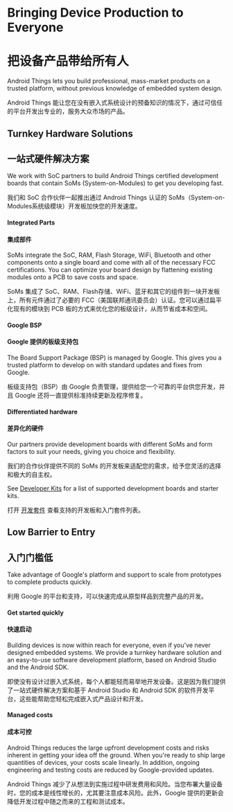 # Bringing Device Production to Everyone

# 把设备产品带给所有人

Android Things lets you build professional, mass-market products on a trusted platform, without previous knowledge of embedded system design.

Android Things 能让您在没有嵌入式系统设计的预备知识的情况下，通过可信任的平台开发出专业的，服务大众市场的产品。

## Turnkey Hardware Solutions

## 一站式硬件解决方案

We work with SoC partners to build Android Things certified development boards that contain SoMs (System-on-Modules) to get you developing fast.

我们和 SoC 合作伙伴一起推出通过 Android Things 认证的 SoMs（System-on-Modules系统级模块）开发板加快您的开发速度。

#### Integrated Parts

#### 集成部件

SoMs integrate the SoC, RAM, Flash Storage, WiFi, Bluetooth and other components onto a single board and come with all of the necessary FCC certifications. You can optimize your board design by flattening existing modules onto a PCB to save costs and space.

SoMs 集成了 SoC、RAM、Flash存储、WiFi、蓝牙和其它的组件到一块开发板上，所有元件通过了必要的 FCC（美国联邦通讯委员会）认证。您可以通过扁平化现有的模块到 PCB 板的方式来优化您的板级设计，从而节省成本和空间。

#### Google BSP

#### Google 提供的板级支持包

The Board Support Package (BSP) is managed by Google. This gives you a trusted platform to develop on with standard updates and fixes from Google.

板级支持包（BSP）由 Google 负责管理，提供给您一个可靠的平台供您开发，并且 Google 还将一直提供标准持续更新及程序修复。

#### Differentiated hardware

#### 差异化的硬件

Our partners provide development boards with different SoMs and form factors to suit your needs, giving you choice and flexibility.

我们的合作伙伴提供不同的 SoMs 的开发板来适配您的需求，给予您灵活的选择和极大的自主权。

See [Developer Kits](https://developer.android.com/things/hardware/developer-kits.html) for a list of supported development boards and starter kits.

打开 [开发套件](https://developer.android.com/things/hardware/developer-kits.html) 查看支持的开发板和入门套件列表。

## Low Barrier to Entry

## 入门门槛低

Take advantage of Google's platform and support to scale from prototypes to complete products quickly.

利用 Google 的平台和支持，可以快速完成从原型样品到完整产品的开发。

#### Get started quickly

#### 快速启动

Building devices is now within reach for everyone, even if you've never designed embedded systems. We provide a turnkey hardware solution and an easy-to-use software development platform, based on Android Studio and the Android SDK.

即使没有设计过嵌入式系统，每个人都能轻而易举地开发设备。这是因为我们提供了一站式硬件解决方案和基于 Android Studio 和 Android SDK 的软件开发平台，这些能帮助您轻松完成嵌入式产品设计和开发。

#### Managed costs

#### 成本可控

Android Things reduces the large upfront development costs and risks inherent in getting your idea off the ground. When you're ready to ship large quantities of devices, your costs scale linearly. In addition, ongoing engineering and testing costs are reduced by Google-provided updates.

Android Things 减少了从想法到实施过程中研发费用和风险。当您布署大量设备时，您的成本是线性增长的，尤其要注意成本风险。此外，Google 提供的更新会降低开发过程中随之而来的工程和测试成本。
